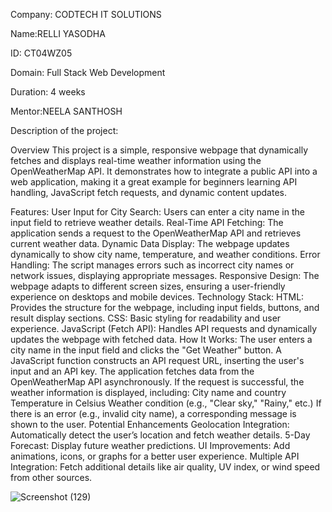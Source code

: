 Company: CODTECH IT SOLUTIONS

Name:RELLI YASODHA

ID: CT04WZ05

Domain: Full Stack Web Development

Duration: 4 weeks

Mentor:NEELA SANTHOSH

Description of the project:

Overview This project is a simple, responsive webpage that dynamically fetches and displays real-time weather information using the OpenWeatherMap API. It demonstrates how to integrate a public API into a web application, making it a great example for beginners learning API handling, JavaScript fetch requests, and dynamic content updates.

Features: User Input for City Search: Users can enter a city name in the input field to retrieve weather details. Real-Time API Fetching: The application sends a request to the OpenWeatherMap API and retrieves current weather data. Dynamic Data Display: The webpage updates dynamically to show city name, temperature, and weather conditions. Error Handling: The script manages errors such as incorrect city names or network issues, displaying appropriate messages. Responsive Design: The webpage adapts to different screen sizes, ensuring a user-friendly experience on desktops and mobile devices. Technology Stack: HTML: Provides the structure for the webpage, including input fields, buttons, and result display sections. CSS: Basic styling for readability and user experience. JavaScript (Fetch API): Handles API requests and dynamically updates the webpage with fetched data. How It Works: The user enters a city name in the input field and clicks the "Get Weather" button. A JavaScript function constructs an API request URL, inserting the user's input and an API key. The application fetches data from the OpenWeatherMap API asynchronously. If the request is successful, the weather information is displayed, including: City name and country Temperature in Celsius Weather condition (e.g., "Clear sky," "Rainy," etc.) If there is an error (e.g., invalid city name), a corresponding message is shown to the user. Potential Enhancements Geolocation Integration: Automatically detect the user’s location and fetch weather details. 5-Day Forecast: Display future weather predictions. UI Improvements: Add animations, icons, or graphs for a better user experience. Multiple API Integration: Fetch additional details like air quality, UV index, or wind speed from other sources.

![Screenshot (129)](https://github.com/user-attachments/assets/345cd996-5429-4e90-b8fe-af2aed82be22)

